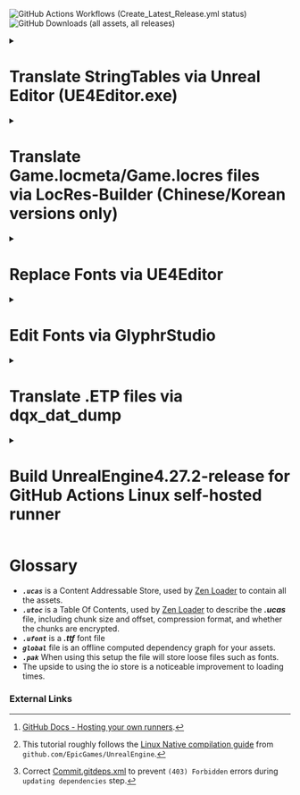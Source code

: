 ![GitHub Actions Workflows (Create_Latest_Release.yml status)](https://github.com/KodywithaK/dqx-offline-localization/actions/workflows/Create_Latest_Release.yml/badge.svg?branch=testing)
![GitHub Downloads (all assets, all releases)](https://img.shields.io/github/downloads/KodywithaK/dqx-offline-localization/total?logo=github&label=Downloads)

<!-- 
> [!NOTE]
> Useful information that users should know, even when skimming content.

> [!TIP]
> Helpful advice for doing things better or more easily.

> [!IMPORTANT]
> Key information users need to know to achieve their goal.

> [!WARNING]
> Urgent info that needs immediate user attention to avoid problems.

> [!CAUTION]
> Advises about risks or negative outcomes of certain actions.
-->

<details><summary><h1>Translate StringTables via Unreal Editor (UE4Editor.exe)</h1></summary>

## 0.Prerequisites
> For Nintendo Switch:
> - [Dragon Quest X Offline from the Nintendo eShop](https://store-jp.nintendo.com/list/software/70010000042357.html)<br>(Title ID `0100E2E0152E4000`)
> - Nadrino's [SimpleModManager](https://github.com/nadrino/SimpleModManager)
>
> For Steam:
> - [DRAGON QUEST X OFFLINE (or Demo) from Steam](https://store.steampowered.com/app/1358750/XOFFLINE/)
- Unreal Editor from [Epic Games' Unreal Engine](https://www.unrealengine.com/en-US/download)<br>(UE4Editor.exe - `4.27.2` used in this tutorial)
<!--
  - FModel.exe from [4sval's github repo](https://github.com/4sval/FModel)
    - DRAGON QUEST X OFFLINE (or Demo)'s AES Key
    - DRAGON QUEST X OFFLINE (or Demo)'s [Mappings.usmap](https://github.com/OutTheShade/Unreal-Mappings-Archive/blob/main/Dragon%20Quest%20X%20Offline/Demo/Mappings.usmap)
-->

## 1.UE4Editor.exe

### Create Project

- Open UE4Editor.exe and create a new project.

- Select Template Category `Blank Project` > Select Template `Blank` > Project Settings `Desktop/Console` & `No Starter Content`.

- Select a location for your project to be stored and its name.<br>e.g., Folder `C:\Downloads\UE_4.27\Projects`<br>Name `Holiday` for Nintendo Switch, `Game` for Steam.

- Once your project loads, go to the `Content Browser` on the bottom and click the `Show or hide the sources panel` button (left of the `Filters▼|Search Content`) to ensure you are working in the correct folders.

> [!IMPORTANT]
> Make sure to double-check your spelling and capitalization, to save you from having to troubleshoot later.

### Create Folder Structure and StringTables

01) In the `Content Browser`:
    - Right-click on the `Content` folder, select `New Folder`, and name it `StringTables`.
    - Right-click on the `StringTables` folder, select `New Folder`, and name it `Game`.
    - Right-click on the `Game` folder, select `New Folder`, and name it `System_Title`.

02) In the `Content > StringTables > Game > System > System_Title` folder:
    - Right-click, `Miscellaneous > String Table` and rename the new file `STT_Title_Boukennosho`.

03) Double-click the new `STT_Title_Boukennosho` file:
    - `Import from CSV`, then select the `STT_Title_Boukennosho.uasset.csv` to autofill the `Key` & `Source String` sections.

> [!NOTE]
> You can either edit the Source Strings in that window OR edit the `.csv` and reimport.

04) Repeat `steps 1-3` with other `StringTables`, as necessary.

05) `Save`, then close out the window.

### Create Data Asset and Packaging Rules

- Click the `Content` folder to be get taken back to the top folder.

- Right-click in the content browser area, select `Miscellaneous > Data Asset > PrimaryAssetLabel`, then double-click into it.

- Chunk ID `30`<br>Cook Rule `Always Cook`<br>Label Assets in My Directory [x], save and exit the window.

> [!NOTE]
> `Save All` for good measure.

### Package pakchunk30-WindowsNoEditor.pak

01) `Edit > Project Settings > Project > Packaging > Packaging`, enter the following settings:
    - Use Pak File [x]<br>Use Io Store [x]<br>Generate Chunks [x]

<!--
  > - Exit to `Content Browser` window, then right-click your `Content` folder, select `Show in Explorer` to open up the file explorer.

  02) File explorer:
  > - Go up 1 level to your `<PROJECT_NAME>` folder, enter `Config`, and make a new text document named `DefaultPakFileRules.ini`.

  03) Inside of `DefaultPakFileRules.ini`, enter the following:

	```ini
	[bExcludeFromPaks_Engine]
	bExcludeFromPaks=true
	bOverrideChunkManifest=true
	+Files=".../Engine/..."
	+Files="...Game.uproject"
	+Files="...Game/*"
	+Files="...Game/Config/..."
	+Files="...Game/Content/Shader*"
	+Files="...Game/Platforms/..."
	+Files=".../*.upluginmanifest"
	```
  > - With that, the packaged project will be slimmed down to only the imported fonts.
-->

02) `File > Package Project > Windows (64-bit)`
> [!NOTE]
> If you get the `Unsupported Platform` pop-up, you can ignore it. 

- Click continue, and choose a folder to package your project into.<br>e.g.,
  `"C:\Program Files (x86)\Steam\steamapps\common\DRAGON QUEST X OFFLINE\Game\Content\Paks\pakchunk30-WindowsNoEditor_<YOUR_MOD_NAME>_<YOUR_MOD_VERSION>_P.pak"`<br>or<br>`"C:\Program Files (x86)\Steam\steamapps\common\DRAGON QUEST X OFFLINE\Game\Content\Paks\pakchunk30-Switch_<YOUR_MOD_NAME>_<YOUR_MOD_VERSION>_P.(pak/ucas/utoc)"`, etc.
  
- Your project will begin packaging, and alert when it's finished.

03) Rename the newly created `pakchunk`**30**`-WindowsNoEditor_<YOUR_MOD_NAME>_<YOUR_MOD_VERSION>_P.(pak/ucas/utoc)` to
> - For Nintendo Switch:<br>`pakchunk0-Switch_<YOUR_MOD_NAME>_<YOUR_MOD_VERSION>_P.(pak/ucas/utoc)"`
>
> - For Steam:<br>`pakchunk0-WindowsNoEditor_<YOUR_MOD_NAME>_<YOUR_MOD_VERSION>_P.(pak/ucas/utoc)"`

## 2.Move new pakchunk0-(Switch|WindowsNoEditor).(pak|ucas|utoc)

> - For Steam:<br>`"C:\Program Files (x86)\Steam\steamapps\common\DRAGON QUEST X OFFLINE\Game\Content\Paks\`pakchunk0-WindowsNoEditor_<YOUR_MOD_NAME>_<YOUR_MOD_VERSION>_P.(pak|ucas|utoc)"<br>or similar, if you have a custom steam library location.
>
> - For Nintendo Switch:<br>`mods/Dragon Quest X Offline/<YOUR_MOD_NAME>_<YOUR_MOD_VERSION>/contents/0100E2E0152E4000/romfs/Holiday/Content/Paks/`pakchunk0-Switch_P.(pak|ucas|utoc)

## 3.Start up the game
- All of your edited `String Tables` will now be loaded ingame.
- Have fun!

<hr>

</details>

<details><summary><h1>Translate Game.locmeta/Game.locres files<br>via LocRes-Builder (Chinese/Korean versions only)</h1></summary>

## 0.Prerequisites
  - [DRAGON QUEST X OFFLINE (or Demo) from Steam](https://store.steampowered.com/app/1358750/XOFFLINE/)
  - FModel.exe from [4sval's github repo](https://github.com/4sval/FModel)
    - DRAGON QUEST X OFFLINE (or Demo)'s AES Key
    - DRAGON QUEST X OFFLINE (or Demo)'s [Mappings.usmap](https://github.com/OutTheShade/Unreal-Mappings-Archive/blob/main/Dragon%20Quest%20X%20Offline/Demo/Mappings.usmap)
> [!NOTE]
> Check the commit history if it is missing
> 
  - LocRes-Builder-v0.1.2 from  [matyalatte's github repo](https://github.com/matyalatte/LocRes-Builder)
  - UnrealPak.exe (4.27.2 used in this tutorial) from [Epic Games' Unreal Engine](https://www.unrealengine.com/en-US/download)

## 1.FModel.exe
  - Download from [4sval's github repo](https://github.com/4sval/FModel), and extract all files.
  - At the `Directory Selector` window:
    - select `ADD UNDETECTED GAME`
    - Name it anything, e.g. DRAGON QUEST X OFFLINE
    - Choose where the game's paks are installed, e.g.:
      - `C:\Program Files (x86)\Steam\steamapps\common\DRAGON QUEST X OFFLINE Demo\Game\Content\Paks`
    - Click the Add Game `+` button, then OK
  - Inside the main window:
    - `Settings` > `General` > `ADVANCED`
      - `Local Mapping File` [x] Enabled
      - `Mapping File Path` Choose where the DRAGON QUEST X OFFLINE Demo `Mappings.usmap` is installed.
    - `Directory` > `AES` > Input the game's `Main Static Key` (AES Key), and click OK

> [!Note]
> The pakchunks that were grayed out can now be opened.

  - Double-click `pakchunk0-WindowsNoEditor.pak` to open archive, from there:
    - Right-click `Game/Content/Localization/Game` and select `Export Folder's Packages Raw Data (.uasset)`

> [!Note]
> Console will log: Successfully exported `Game/Content/Localization/Game`
> 
> Click that highlighted part to open where it was exported for the following step.

## 2.LocRes-Builder-v0.1.2
  - Download from [matyalatte's github repo](https://github.com/matyalatte/LocRes-Builder), and extract all files.
  - Drag and drop `Game.locmeta` onto `convert.bat`
    - A command prompt will open and start saving out to: `./out/Game/*json`, for example:

    ```
    ./out/Game/locmeta.json
    ./out/Game/en.json
    ./out/Game/ja.json
    ./out/Game/ko.json
    ./out/Game/zh-Hans.json
    ./out/Game/zh-Hant.json
    ```

    - Edit the values in the `.json` file for your specified language
  - Drag and drop `locmeta.json` back onto the same `convert.bat` from previous step
    - A command prompt will open and start saving out to:

    ```
    ./out/Game/Game.locmeta
    ./out/Game/en/Game.locres
    ./out/Game/ja/Game.locres
    ./out/Game/ko/Game.locres
    ./out/Game/zh-Hans/Game.locres
    ./out/Game/zh-Hant/Game.locres
    ```

## 3.UnrealPak.exe
  - Make a response file (`responsefile.txt`), edit to include where your new `.locmeta`/`.locres` files were created and where in the `.pak` they need to go, e.g.:
    
    `"<LOCMETA/LOCRES_LOCATION>" "../../../<LOCATION_IN_PAK>"`

> [!IMPORTANT]
> The double-quotes, space, and `../../../` are required for the `.pak` to be created properly.

  ```
  "C:\Downloads\LocRes-Builder-v0.1.2\out\Game\Game.locmeta" "../../../Game/Content/Localization/Game/Game.locmeta"
  "C:\Downloads\LocRes-Builder-v0.1.2\out\Game\en\Game.locres" "../../../Game/Content/Localization/Game/en/Game.locres"
  "C:\Downloads\LocRes-Builder-v0.1.2\out\Game\ja\Game.locres" "../../../Game/Content/Localization/Game/ja/Game.locres"
  "C:\Downloads\LocRes-Builder-v0.1.2\out\Game\ko\Game.locres" "../../../Game/Content/Localization/Game/ko/Game.locres"
  "C:\Downloads\LocRes-Builder-v0.1.2\out\Game\zh-Hans\Game.locres" "../../../Game/Content/Localization/Game/zh-Hans/Game.locres"
  "C:\Downloads\LocRes-Builder-v0.1.2\out\Game\zh-Hant\Game.locres" "../../../Game/Content/Localization/Game/zh-Hant/Game.locres"
  ```

  - Open another command prompt, change to UnrealPak's directory, and input:
    ```
     UnrealPak <PakFilename> -Create=<ResponseFile>
    ```
    For example,
    ```
    UnrealPak "C:\Program Files (x86)\Steam\steamapps\common\DRAGON QUEST X OFFLINE Demo\Game\Content\Paks\pakchunk0-WindowsNoEditor_<YOUR_MOD_NAME>_<YOUR_MOD_VERSION>_P.pak" -Create="C:\Downloads\responsefile.txt"
    ```
> [!IMPORTANT]
> The `_P` is required for the patch `_P.pak` to be work properly.

## 4. Start up the game
  - All of your edited translations from [Step 2](#2.LocRes-Builder-v0.1.2) will now be loaded ingame, as long as you have the corresponding langauge selected.
  - Have fun!

</details>


<details><summary><h1>Replace Fonts via UE4Editor</h1></summary>

## 0.Prerequisites
  - [DRAGON QUEST X OFFLINE (or Demo) from Steam](https://store.steampowered.com/app/1358750/XOFFLINE/)
  - UE4Editor.exe (4.27.2 used in this tutorial) from [Epic Games' Unreal Engine](https://www.unrealengine.com/en-US/download)

## 1.UE4Editor.exe
  - Open UE4Editor.exe and create a new project.
    - Select Template Category `Blank Project` > Select Template `Blank` > Project Settings `Desktop/Console` & `No Starter Content`
      - Select a location for your project to be stored and its name, e.g., Folder `C:\Downloads\UE_4.27\Projects`, Name `Game`
  - Once your project loads, go to the `Content Browser` on the bottom and click the `Show or hide the sources panel` to ensure you are working in the correct folders.
> [!IMPORTANT]
> Make sure to double-check your spelling and capitalization, to save you from having to troubleshoot later.
  - Right-click on the `Content` folder, select `New Folder`, and name it `UI`.
  - Right-click on the `UI` folder, select `New Folder`, and name it `Font`.
    - In the `Content > UI > Font` folder, you can drag and drop your preferred `.ttf` font file into the marked area to begin the font import process.
      - A window will pop-up asking if you would `like to create a new Font asset using the imported Font Face as its default font`; click yes. 
      - 2 files will appear—if you hover over them, they will display `(Font)` & `(Font Face)`—double-click the `(Font)` to set up the fonts you want to show up in game.
      - The `Default Font Family` will be filled in already because of the yes prompt earlier, but you can change it after importing another `(Font Face)` with the dropdown menu next to the font's name, if you prefer.
      - For the `Fallback Font Family`, I would recommend a font for whichever region of the game you are going to be playing on, so that if there is untranslated text, it will fallback to that instead of disappearing from the screen entirely.
      - Click `Add Sub-Font Family` and in the `Cultures:` box you can put the ISO-639 language code (`ja = Japan, ko = Korean, zh-Hans = Simplified Chinese, etc.`) of the region(s) you will be playing. Multiple regions can be joined by using semicolons (`;`, e.g., `ko; zh-Hans; zh-Hant`).
> [!NOTE]
> Later on—once you are playing the game—if the font looks too small, you can increase its size by using the `Scaling Factor:` number, and repackaging everything again, like in the following steps.

  - Exit the `Composite Font` editor window, right-click, and rename your `(Font)` to `IW4D3_Font`.
  - Double-click your `(Font Face)`, and the change its settings:
      - Hinting `None`, Loading Policy `Inline`, Show Advanced > Layout Method `Bounding Box`. Repeat the same step for each imported `(Font Face)`.
      - Exit the `Font Details` window, then `Save All`.
  - Click the `Content` folder to be get taken back to the top folder.
    - Right-click in the content browser area, select `Miscellaneous > Data Asset > PrimaryAssetLabel`, then double-click into it.
      - Chunk ID `30`, Cook Rule `Always Cook`, Label Assets in My Directory [x], save and exit the window.
  - `Edit > Project Settings > Project > Packaging > Packaging`, enter the following settings:
    - Use Pak File [x], Use Io Store [x], Generate Chunks [x]
  - Exit to `Content Browser` window, then right-click your `Content` folder, select `Show in Explorer` to open up the file explorer.
    - Go up 1 level to your `<PROJECT_NAME>` folder, enter `Config`, and make a new text document named `DefaultPakFileRules.ini`.
      - Inside of it, enter the following:

      ```ini
      [bExcludeFromPaks_Engine]
      bExcludeFromPaks=true
      bOverrideChunkManifest=true
      +Files=".../Engine/..."
      +Files="...Game.uproject"
      +Files="...Game/*"
      +Files="...Game/Config/..."
      +Files="...Game/Content/Shader*"
      +Files="...Game/Platforms/..."
      +Files=".../*.upluginmanifest"
      ```
      - With this, the packaged project will be slimmed down to only the imported fonts.

  - Go back to the `Content Browser` window, then click `File > Package Project > Windows (64-bit)`
> [!NOTE]
> If you get the `Unsupported Platform` pop-up, you can ignore it. 
> Click continue, and choose a folder to package your project into, e.g.,
  `"C:\Program Files (x86)\Steam\steamapps\common\DRAGON QUEST X OFFLINE Demo\Game\Content\Paks\pakchunk30-WindowsNoEditor_<YOUR_MOD_NAME>_<YOUR_MOD_VERSION>_P.pak"`
  - Your project will begin packaging, and alert when it's finished.
  - Rename the newly created `pakchunk`**30**`-WindowsNoEditor_<YOUR_MOD_NAME>_<YOUR_MOD_VERSION>_P.(pak/ucas/utoc)` to
  `"C:\Program Files (x86)\Steam\steamapps\common\DRAGON QUEST X OFFLINE Demo\Game\Content\Paks\pakchunk`**0**`-WindowsNoEditor_<YOUR_MOD_NAME>_<YOUR_MOD_VERSION>_P.(pak/ucas/utoc)"`

## 2.Start up the game
  - All of your edited fonts from Step 1 will now be loaded ingame, as long as you have the corresponding langauge selected.
  - Have fun!

</details>

<details><summary><h1>Edit Fonts via GlyphrStudio</h1></summary>

## 0.Prequisites
  - A font of your choice

## 1.GlyphrStudio.com/app/
  - Following the `Replace Fonts via UE4Editor` tutorial, if your fonts don't look correct ingame (too wide/narrow, line gaps cutting off text, etc.):
  - Go to [GlypherStudio](https://www.glyphrstudio.com/app/), and edit it to your liking, e.g.:
  - `Landing page` > `Load` > drag-and-drop your font file, then wait for it to import into the editor.
    - Text too wide/narrow:
      - `Page Overview` > `Page Global Actions` > `Move and resize`
        - `Horizontally scale all glyphs` > `Scale Value` > choose a value (narrower < 1 > wider) > `Scale All Glyphs`
    - Line Gaps cutting off/smashing into other text:
      - `Page Settings` > `Font` > `Font Metrics` > `Other Metrics` > `Line Gap:`
        - choose a value (smaller gaps < current > bigger gaps)
          - [!NOTE] You may have to increase by a `100 Em` at a time, to see any noticeable changes.
    - Finished editing:
      - `File` > `Export OTF File`
        - [!NOTE] With that, your edited font is ready to be put back into UE4Editor

## 2.UE4Editor.exe
  - Follow the steps outlined in the above tutorial, to test out your new font.
  - Have fun!
  
</details>

<details><summary><h1>Translate .ETP files via dqx_dat_dump</h1></summary>

## 0.Prerequisites
- [DRAGON QUEST X OFFLINE (or Demo) from Steam](https://store.steampowered.com/app/1358750/XOFFLINE/)
  - [Dragon Quest X Online - Windows (free) Version](https://hiroba.dqx.jp/sc/public/playguide/wintrial_1/)
  - [Dragon Quest X Offline - Nintendo eShop](https://store-jp.nintendo.com/list/software/70010000042357.html)
    - Title ID `0100E2E0152E4000`
- [Python 3.11](https://www.python.org/downloads/release/python-3110/)
- [dqx-translation-project/dqx_dat_dump](https://github.com/dqx-translation-project/dqx_dat_dump)
- FModel.exe from [4sval's github repo](https://github.com/4sval/FModel)
  - DRAGON QUEST X OFFLINE (or Demo)'s AES Key
  - DRAGON QUEST X OFFLINE (or Demo)'s [Mappings.usmap](https://github.com/OutTheShade/Unreal-Mappings-Archive/blob/main/Dragon%20Quest%20X%20Offline/Demo/Mappings.usmap)
> [!NOTE]
> Check the commit history if it is missing
> 

- UnrealPak.exe (4.27.2 used in this tutorial) from [Epic Games' Unreal Engine](https://www.unrealengine.com/en-US/download)

## 1.FModel.exe
  - Download from [4sval's github repo](https://github.com/4sval/FModel), and extract all files.
  - At the `Directory Selector` window:
    - select `ADD UNDETECTED GAME`
    - Name it anything, e.g. DRAGON QUEST X OFFLINE
    - Choose where the game's paks are installed, e.g.:
      - `C:\Program Files (x86)\Steam\steamapps\common\DRAGON QUEST X OFFLINE Demo\Game\Content\Paks`
    - Click the Add Game `+` button, then OK
  - Inside the main window:
    - `Settings` > `General` > `ADVANCED`
      - `Local Mapping File` [x] Enabled
      - `Mapping File Path` Choose where the DRAGON QUEST X OFFLINE Demo `Mappings.usmap` is installed.
    - `Directory` > `AES` > Input the game's `Main Static Key` (AES Key), and click OK

> [!Note]
> The pakchunks that were grayed out can now be opened.

  - Double-click `pakchunk0-WindowsNoEditor.pak` to open archive, from there:
    - Right-click `Game/Content/NonAssets/ETP` (or `ETP_ko`, `ETP_zh_hans`, etc.) and select `Export Folder's Packages Raw Data (.uasset)`

> [!Note]
> Console will log: Successfully exported `Game/Content/NonAssets/ETP` (or `ETP_ko`, `ETP_zh_hans`, etc.)
> 
> Click that highlighted part to open where it was exported for the following step.

## 2.dqx_dat_dump
  - Install Dragon Quest X Online - Windows (free) Version, if not installed already.
  - Open a command prompt and change directories to where dqx_dat_dump was installed, e.g.,<br>`C:\Downloads\dqx-translation-project\dqx_dat_dump\`, and enter the following:

  ```python
  >> python -m venv venv
  >> .\venv\Scripts\activate
  >> (venv) pip install -r requirements.txt
  ```

  - Leave the command prompt open, start and log into Dragon Quest X Online's main menu, then switch back to the command prompt:

  ```python
  >> (venv) cd .\tools\dump_etps\
  >> (venv) python .\dump_etps.py -u
  ```

> [!NOTE]
> Dumps .ETP's from Dragon Quest X Online to 
> `C:\Downloads\dqx-translation-project\dqx_dat_dump\tools\dump_etps\etps`

> [!IMPORTANT]
> If you receive an error:
> Verify that `GAME_DATA_DIR` in `<Working_Directory>\dqx-translation-project\dqx_dat_dump\tools\`globals.py matches the install location you chose for Dragon Quest X Online, e.g.,
> `"C:/Program Files (x86)/SquareEnix/DRAGON QUEST X/Game/Content/Data"`

 - Leave the command prompt open, copy and paste the contents of the `ETP` (or `ETP_ko`, `ETP_zh_hans`, etc.) folder into the `...\dump_etps\etps`—overwriting existing files—then switch back to the command prompt.

  ```python
  >> (venv) cd ..\packing
  >> (venv) python .\unpack_etp.py -a
  ```

> [!NOTE]
> Unpacks .ETP's from `...\dump_etps\etps` to 
> `C:\Downloads\dqx-translation-project\dqx_dat_dump\tools\packing\json\`

  - Leave the command prompt open, edit the `.json` files in `C:\Downloads\dqx-translation-project\dqx_dat_dump\tools\packing\json\en`, save them to `C:\Downloads\dqx-translation-project\dqx_dat_dump\tools\packing\new_json\en`, then switch back to the command prompt:

  ```python
  >> (venv) cd ..\packing
  >> (venv) python .\pack_etp.py -a
  ```

> [!NOTE]
> Packs .json's from `...\new_json\en` to 
> `C:\Downloads\dqx-translation-project\dqx_dat_dump\tools\packing\new_etps\`

  - You may close out that command prompt.

## 3.UnrealPak.exe 
  - Make a response file (`responsefile.txt`), edit to include where your new `.etp` files were created and where in the `.pak` they need to go, e.g.:
  `"<NEW_ETPS_LOCATION>" "../../../<LOCATION_IN_PAK>"` or

  ```
  "C:\Downloads\dqx-translation-project\dqx_dat_dump\tools\packing\new_etps\*" "../../../Game/Content/NonAssets/ETP/"
  ```

> [!IMPORTANT]
> The double-quotes, space, and `../../../` are required for the `.pak` to be created properly.

  - Open another command prompt, go to the directory where `UnrealPak.exe` is installed, e.g., `"C:\Downloads\UE_4.27\Engine\Binaries\Win64\"`, then input the following:

```cmd
UnrealPak.exe "<DRAGON_QUEST_X_OFFLINE_(or_Demo)_Install_Location>\pakchunk0-WindowsNoEditor_{ModName}_{ModVersion}_P.pak" -Create="<responsefile_location>"
```

or

```cmd
UnrealPak.exe "C:\Program Files (x86)\Steam\steamapps\common\DRAGON QUEST X OFFLINE Demo\Game\Content\Paks\pakchunk30-WindowsNoEditor_<YOUR_MOD_NAME>_<YOUR_MOD_VERSION>_P.pak" -Create="C:\Downloads\dqx-translation-project\dqx_dat_dump\tools\packing\responsefile.txt"
```

## 4.Start up the game
  - All of your edited `.etp`'s from Step 1 will now be loaded ingame, as long as you have the corresponding langauge selected.
  - Have fun!

---

</details>

<details><summary><h1>Build UnrealEngine4.27.2-release for<br>GitHub Actions Linux self-hosted runner</h1></summary>

## 01.Create GitHub Actions Self-Hosted Runner (SHR)
  -  `github.com/{YourUsername}/{YourRepo}` > `Settings` > `Actions` > `Runners` > `New Self-Hosted Runner`
  - select `Linux`, then follow the instructions listed below the buttons.
    - See GitHub's Documentation[^1] for more details.

## 02.Setup Unreal Engine

0. Open a Linux bash under your new created `SHR` user's root directory (`cd ~`), for the following steps:

1.  `git clone --depth 1 -b 4.27.2-release --single-branch https://github.com/EpicGames/UnrealEngine.git`
    -   clones just the latest commit of UnrealEngine 4.27.2
    > [!NOTE] or download `Source Code` (`zip` or `tar.gz`) and `Commit.gitdeps.xml` from EpicGames' [GitHub repo](https://github.com/EpicGames/UnrealEngine/releases/tag/4.27.2-release)
2.  `cd ./UnrealEngine`[^2]

    1.  Replace "`./UnrealEngine/Engine/Build/`[Commit.gitdeps.xml](https://github.com/EpicGames/UnrealEngine/releases/download/4.27.2-release/Commit.gitdeps.xml)"[^3].
        -   fixes `Failed to download '...dependencies...'` error in next step
    2.  `sudo chmod +x` :

        > `./Engine/Build/BatchFiles/Linux/GitDependencies.sh`
        >
        > `./Engine/Binaries/ThirdParty/Mono/Linux/bin/mono`
        >
        > `./Engine/Build/BatchFiles/Linux/Setup.sh`
        >
        >
        > `./Engine/Build/BatchFiles/Linux/SetupToolchain.sh`
        >
        > -   Fixes `permission denied` errors.
    3. `sudo apt-get install xdg-utils`
        - fixes `/bin/bash: xdg-mime: No such file or directory` error.

    4.  `./setup.sh -exclude=Android -exclude=Dingo -exclude=Documentation -exclude=HTML5 -exclude=IOS -exclude=Mac -exclude=MacOS -exclude=MacOSX -exclude=osx -exclude=osx32 -exclude=osx64 -exclude=PS4 -exclude=Samples -exclude=Switch -exclude=Templates -exclude=TVOS -exclude=Win32 -exclude=Win64 -exclude=Windows -exclude=WinRT -exclude=XboxOne`
        > [!IMPORTANT] `DotNET` is required for `./GenerateProjectFiles.sh` step, **DO NOT ADD** `-exclude=DotNET`
        -   excludes unnecessary builds aka less space taken up.
        -   After successful run, `./Binaries/Linux/*` will be created
    <!-- 5.  ???`./setup.sh -exclude=Android -exclude=Dingo -exclude=Documentation -exclude=HTML5 -exclude=IOS -exclude=Mac -exclude=MacOS -exclude=MacOSX -exclude=osx -exclude=osx32 -exclude=osx64 -exclude=PS4 -exclude=Samples -exclude=Switch -exclude=Templates -exclude=ThirdParty -exclude=TVOS -exclude=Win32 -exclude=Win64 -exclude=Windows -exclude=WinRT -exclude=XboxOne` -->
    6.  `./GenerateProjectFiles.sh`
        -   generates makefiles and CMakelists.txt
    7.  `make UnrealPak`
        -   makes `Unrealpak` and its dependencies in ~210s
---

</details>

# Glossary
- ***`.ucas`*** is a Content Addressable Store, used by [Zen Loader](https://docs.unrealengine.com/5.2/en-US/zen-loader-in-unreal-engine/) to contain all the assets.
- ***`.utoc`*** is a Table Of Contents, used by [Zen Loader](https://docs.unrealengine.com/5.2/en-US/zen-loader-in-unreal-engine/) to describe the ***.ucas*** file, including chunk size and offset, compression format, and whether the chunks are encrypted.
- ***`.ufont`*** is a ***.ttf*** font file
- ***`global`*** file is an offline computed dependency graph for your assets.
- ***`.pak`*** When using this setup the file will store loose files such as fonts.
- The upside to using the io store is a noticeable improvement to loading times.

### External Links

> [^1]: [GitHub Docs - Hosting your own runners](https://docs.github.com/en/actions/hosting-your-own-runners).
>
> [^2]: This tutorial roughly follows the [Linux Native compilation guide](https://github.com/EpicGames/UnrealEngine/blob/4.27.2-release/Engine/Build/BatchFiles/Linux/README.md) from `github.com/EpicGames/UnrealEngine`.
>
> [^3]: Correct [Commit.gitdeps.xml](https://github.com/EpicGames/UnrealEngine/releases/download/4.27.2-release/Commit.gitdeps.xml) to prevent `(403) Forbidden` errors during `updating dependencies` step.
